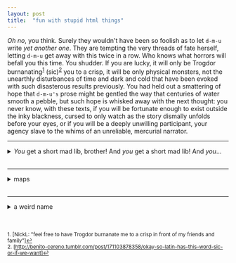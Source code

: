 ```yaml
---
layout: post
title:  "fun with stupid html things"
---
```


<i>Oh no</i>, you think. Surely they wouldn't have been so foolish as to let <code>d-m-u</code> write <i>yet another one</i>. They are tempting the very threads of fate herself, letting <code>d-m-u</code> get away with this twice in a row. Who knows what horrors will befall you this time. You shudder. If you are lucky, it will only be Trogdor burnanating<sup><a href="#fn1" id="ref1">1</a></sup>  (sic)<sup><a href="#fn2" id="ref1">2</a></sup> you to a crisp, it will be only physical monsters, not the unearthly disturbances of time and dark and cold that have been evoked with such disasterous results previously. You had held out a smattering of hope that <code>d-m-u's</code> prose might be gentled the way that centuries of water smooth a pebble, but such hope is whisked away with the next thought: you never know, with these texts, if you will be fortunate enough to exist outside the inky blackness, cursed to only watch as the story dismally unfolds before your eyes, or if you will be a deeply unwilling participant, your agency slave to the whims of an unreliable, mercurial narrator.
</br>

<hr></hr>

<details>
<summary><i>You</i> get a short mad lib, brother! And <i>you</i> get a short mad lib! And <i>you</i>... </summary>
<br>
Hello and welcome! This is the second Last Month in ManageIQ. I am of course the illustrious <code>d-m-u</code> :sparkles: :pineapple: ready to take you on a [adjective] tour of some of the [adjective] updates we had to the ManageIQ [noun].
</br>
</br>

Last week we had an incredible 109 PRs merged into master, with an astonishing 329 commits! Contributions from outside the [adjective] ManageIQ team are of course always welcomed.
</details>
</br>

<hr></hr>

<details>
<summary>maps</summary>
You are the you of the present, reading in frustration, wanting nothing more than to tear your eyes off the page and get back to the important business of living. <i>She sure is taking her time moving off of this introduction thing or whatever it is</i>, you think. Maybe it is a trap introduction, maybe the introduction is a misrepresentation. Maybe it exists solely to protect copyright. You wonder if the text is to scale, you peer at it from a few different angles, suspicious. Is it a one-to-one transformation? But the text does not answer, no matter how desperately you plead for answers. The phonemes and vowels stay flat and silent and offer your suspicions no tread. You do not have even the safety of a world that lacks e's in this variant. The visual offers no clues, and you wonder how you would know if you were in fact inhabiting the real.
</br>
</br>
You remember the line. The last one you read, the one that reached out from the page and punched you in the face. Clearly writing that takes no hostages is a mark that your existence in that moment was in the real.
</details>
</br>

<hr></hr>

<details>
<summary>a weird name</summary>
<br>
stuff
</details>

</br>
</br>

<sup id="fn1">1. [NickL: "feel free to have Trogdor burnanate me to a crisp in front of my friends and family"]<a href="#ref1" title="Jump back to footnote 1 in the text.">↩</a></sup></br> 
<sup id="fn2">2. [http://benito-cereno.tumblr.com/post/171103878358/okay-so-latin-has-this-word-sic-or-if-we-want]<a href="#ref2" title="Jump back to footnote 2 in the text.">↩</a></sup>

</br>
</br>

[//]: # (Things that helped get this issue out, in no particular order:)
[//]: # ("I'm not trying to play the comparison game but could you maybe shut the f*** up for a second?" -RW)
[//]: # (Rocky Mountain Raptor Center baby snowy owl photo courtesy of PS)
[//]: # (bingewatching all of Altered Carbon and walking around talking about things being in the real)
[//]: # (http://karlwinegardner.blogspot.com/2011/02/how-to-create-footnotes-in-html.html)
[//]: # (https://gist.github.com/citrusui/07978f14b11adada364ff901e27c7f61)
